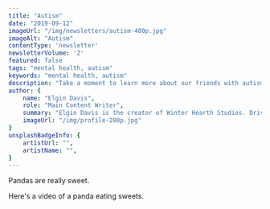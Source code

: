 ```yaml
---
title: "Autism"
date: "2019-09-12"
imageUrl: "/img/newsletters/autism-400p.jpg"
imageAlt: "Autism"
contentType: 'newsletter'
newsletterVolume: '2'
featured: false
tags: "mental health, autism"
keywords: "mental health, autism"
description: "Take a moment to learn more about our friends with autism and how you can be a better supporter and ally in the community."
author: {
    name: "Elgin Davis",
    role: "Main Content Writer",
    summary: "Elgin Davis is the creator of Winter Hearth Studios. Driven by a passionate spirit and boundless curiosity, Davis' work seeks to explore the depths of humanity and what it might look like to live a hyper-meaningful existence here on earth.",
    imageUrl: "/img/profile-200p.jpg" 
}
unsplashBadgeInfo: {
    artistUrl: "",
    artistName: "",
}
---
```


Pandas are really sweet.

Here's a video of a panda eating sweets.

